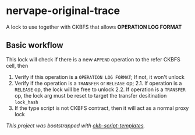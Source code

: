 # nervape-original-trace

A lock to use together with CKBFS that allows **OPERATION LOG FORMAT**

## Basic workflow

This lock will check if there is a new `APPEND` operation to the refer CKBFS cell, then

1. Verify if this operation is a `OPERATION LOG FORMAT`; If not, it won't unlock
2. Verify if the operation is a `TRANSFER` or `RELEASE` op;
2.1. If operation is a `RELEASE` op, the lock will be free to unlock
2.2. If operation is a `TRANSFER` op, the lock arg must be reset to target the transfer desitination `lock_hash` 
3. If the type script is not CKBFS contract, then it will act as a normal proxy lock

*This project was bootstrapped with [ckb-script-templates].*

[ckb-script-templates]: https://github.com/cryptape/ckb-script-templates
